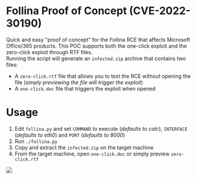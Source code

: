# Follina Proof of Concept (CVE-2022-30190)

Quick and easy "proof of concept" for the Follina RCE that affects Microsoft Office/365 products. This POC supports both the one-click exploit and the zero-click exploit through RTF files.  
Running the script will generate an `infected.zip` archive that contains two files:
* A `zero-click.rtf` file that allows you to test the RCE without opening the file (*simply previewing the file will trigger the exploit*)
* A `one-click.doc` file that triggers the exploit when opened

# Usage
1. Edit `follina.py` and set `COMMAND` to execute (*defaults to calc*), `INTERFACE` (*defaults to eth0*) and `PORT` (*defaults to 8000*)
2. Run `./follina.py`
3. Copy and extract the `infected.zip` on the target machine
4. From the target machine, open `one-click.doc` or simply preview `zero-click.rtf`

![](https://user-images.githubusercontent.com/4747002/171189078-5c7947f7-333f-4c3c-ab7f-34fc846669d7.gif)
